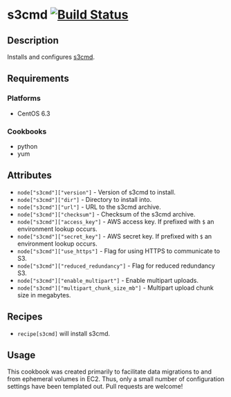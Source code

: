 # s3cmd [![Build Status](https://secure.travis-ci.org/hectcastro/chef-s3cmd.png?branch=master)](http://travis-ci.org/hectcastro/chef-s3cmd)

## Description

Installs and configures [s3cmd](https://github.com/s3tools/s3cmd).

## Requirements

### Platforms

* CentOS 6.3

### Cookbooks

* python
* yum

## Attributes

* `node["s3cmd"]["version"]` - Version of s3cmd to install.
* `node["s3cmd"]["dir"]` - Directory to install into.
* `node["s3cmd"]["url"]` - URL to the s3cmd archive.
* `node["s3cmd"]["checksum"]` - Checksum of the s3cmd archive.
* `node["s3cmd"]["access_key"]` - AWS access key. If prefixed with `$` an
  environment lookup occurs.
* `node["s3cmd"]["secret_key"]` - AWS secret key. If prefixed with `$` an
  environment lookup occurs.
* `node["s3cmd"]["use_https"]` - Flag for using HTTPS to communicate to S3.
* `node["s3cmd"]["reduced_redundancy"]` - Flag for reduced redundancy S3.
* `node["s3cmd"]["enable_multipart"]` - Enable multipart uploads.
* `node["s3cmd"]["multipart_chunk_size_mb"]` - Multipart upload chunk size in
  megabytes.

## Recipes

* `recipe[s3cmd]` will install s3cmd.

## Usage

This cookbook was created primarily to facilitate data migrations to and from
ephemeral volumes in EC2.  Thus, only a small number of configuration settings
have been templated out.  Pull requests are welcome!
